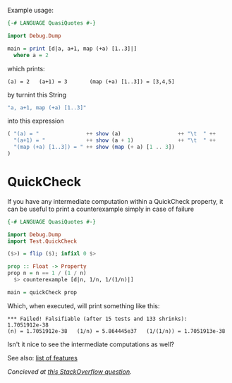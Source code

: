 Example usage:

```haskell
{-# LANGUAGE QuasiQuotes #-}

import Debug.Dump

main = print [d|a, a+1, map (+a) [1..3]|]
  where a = 2
```
which prints:

    (a) = 2   (a+1) = 3       (map (+a) [1..3]) = [3,4,5]

by turnint this String

```haskell
"a, a+1, map (+a) [1..3]"
```

into this expression

```haskell
( "(a) = "               ++ show (a)                  ++ "\t  " ++
  "(a+1) = "             ++ show (a + 1)              ++ "\t  " ++
  "(map (+a) [1..3]) = " ++ show (map (+ a) [1 .. 3])
)
```

# QuickCheck

If you have any intermediate computation within a QuickCheck property, it can
be useful to print a counterexample simply in case of failure

```haskell
{-# LANGUAGE QuasiQuotes #-}

import Debug.Dump
import Test.QuickCheck

($>) = flip ($); infixl 0 $>

prop :: Float -> Property
prop n = n == 1 / (1 / n)
  $> counterexample [d|n, 1/n, 1/(1/n)|]

main = quickCheck prop
```

Which, when executed, will print something like this:

```
*** Failed! Falsifiable (after 15 tests and 133 shrinks):
1.7051912e-38
(n) = 1.7051912e-38   (1/n) = 5.864445e37   (1/(1/n)) = 1.7051913e-38
```

Isn't it nice to see the intermediate computations as well?

See also: [list of features](FEATURES.md)

*Concieved at [this StackOverflow question](http://stackoverflow.com/q/31349556/499478).*
